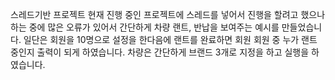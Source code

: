스레드기반 프로젝트
현재 진행 중인 프로젝트에 스레드를 넣어서 진행을 할려고 했으나 하는 중에 많은 오류가 있어서 간단하게 차량 랜트, 반납을 보여주는 예시를 만들었습니다. 일단은 회원을 10명으로 설정을 한다음에 랜트를 완료하면 회원 회원 중 누가 랜트 중인지 출력이 되게 하였습니다.
차량은 간단하게 브랜드 3개로 지정을 하고 실행을 하였습니다. 
